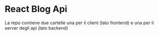 # React Blog Api
La repo contiene due cartelle una per il client (lato frontend) e una per il server degli api (lato backend)


